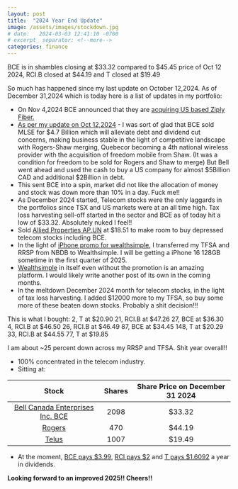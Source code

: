 ```yaml
---
layout: post
title:  "2024 Year End Update"
image: /assets/images/stockdown.jpg
# date:   2024-03-03 12:41:10 -0700
# excerpt_ separator: <!--more-->
categories: finance
---
```

<p>BCE is in shambles closing at $33.32 compared to $45.45 price of Oct 12 2024, RCI.B closed at $44.19 and T closed at $19.49</p>

So much has happened since my last update on October 12,2024. As of December 31,2024 which is today here is a list of updates in my portfolio:

- On Nov 4,2024 BCE announced that they are [acquiring US based Ziply Fiber.](https://www.cbc.ca/news/business/bce-ziply-mlse-1.7374405)
- [As per my update on Oct 12,2024](https://dropinanocean.github.io/finance/2024/10/12/Finance-8.html) - I was sort of glad that BCE sold MLSE for $4.7 Billion which will alleviate debt and dividend cut concerns, making business stable in the light of competitive landscape with Rogers-Shaw merging, Quebecor becoming a 4th national wireless provider with the acquisition of freedom mobile from Shaw. (It was a condition for freedom to be sold for Rogers and Shaw to merge) But Bell went ahead and used the cash to buy a US company for almost $5Billion CAD and additional $2Billion in debt. 
- This sent BCE into a spin, market did not like the allocation of money and stock was down more than 10% in a day. Fuck me!! 
- As December 2024 started, Telecom stocks were the only laggards in the portfolios since TSX and US markets were at an all time high. Tax loss harvesting sell-off started in the sector and BCE as of today hit a low of $33.32. Absolutely nuked I feel!!
- Sold [Allied Properties AP.UN](https://money.tmx.com/en/quote/AP.UN) at $18.51 to make room to buy depressed telecom stocks including BCE.
- In the light of [iPhone promo for wealthsimple](https://forums.redflagdeals.com/wealthsimple-2024-free-iphone-macbook-promotion-net-new-deposits-2722196/), I transferred my TFSA and RRSP from NBDB to Wealthsimple. I will be getting a iPhone 16 128GB sometime in the first quarter of 2025.
- [Wealthsimple](https://www.wealthsimple.com/en-ca) in itself even without the promotion is an amazing platform. I would likely write another post of its own in the coming months. 
- In the meltdown December 2024 month for telecom stocks, in the light of tax loss harvesting. I added $12000 more to my TFSA, so buy some more of these beaten down stocks. Probably a shit decision!!!

This is what I bought:
2, T at $20.90
21, RCI.B at $47.26
27, BCE at $36.30
4, RCI.B at $46.50
26, RCI.B at $46.49
87, BCE at $34.45
148, T at $20.29
33, RCI.B at $44.55
77, T at $19.85

I am about ~25 percent down across my RRSP and TFSA. Shit year overall!! 

- 100% concentrated in the telecom industry. 
- Sitting at:

| **Stock** | **Shares** | **Share Price on December 31 2024** |
|:---------:|:----------:|:----------------------------------:|
| [Bell Canada Enterprises Inc. BCE](https://money.tmx.com/en/quote/BCE) | 2098 | $33.32 |
| [Rogers](https://money.tmx.com/en/quote/RCI.B) | 470 | $44.19 |
| [Telus](https://money.tmx.com/en/quote/T) | 1007 | $19.49 |

- At the moment, [BCE pays $3.99](https://www.bce.ca/investors/shares-and-dividends/bce.to), [RCI pays $2](https://investors.rogers.com/shareholder-information/dividend-information/) and [T pays $1.6092](https://www.telus.com/en/about/investor-relations/dividend-information) a year in dividends.

<b>Looking forward to an improved 2025!! Cheers!!</b>